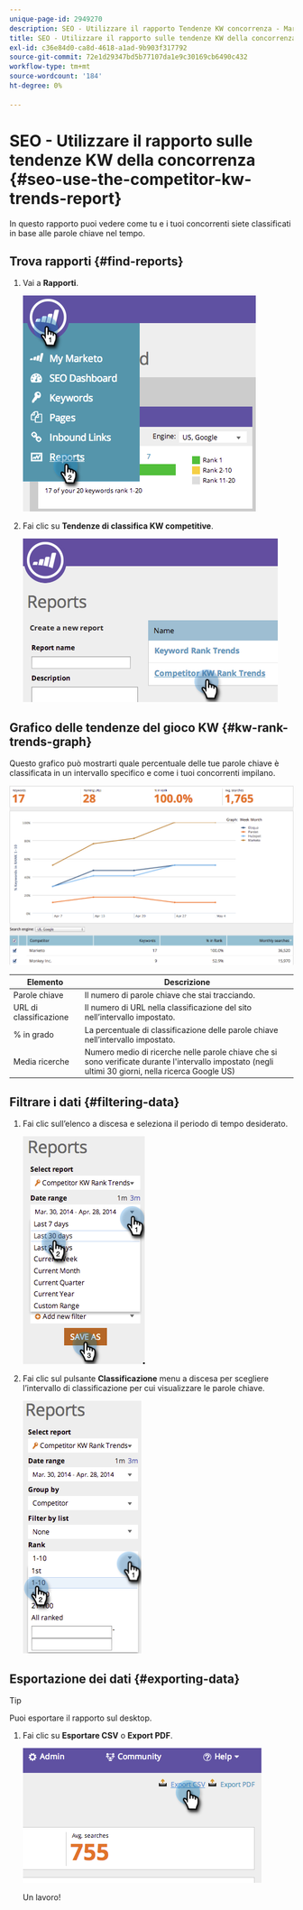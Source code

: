 ```yaml
---
unique-page-id: 2949270
description: SEO - Utilizzare il rapporto Tendenze KW concorrenza - Marketo Docs - Documentazione del prodotto
title: SEO - Utilizzare il rapporto sulle tendenze KW della concorrenza
exl-id: c36e84d0-ca8d-4618-a1ad-9b903f317792
source-git-commit: 72e1d29347bd5b77107da1e9c30169cb6490c432
workflow-type: tm+mt
source-wordcount: '184'
ht-degree: 0%

---
```


# SEO - Utilizzare il rapporto sulle tendenze KW della concorrenza {#seo-use-the-competitor-kw-trends-report}

In questo rapporto puoi vedere come tu e i tuoi concorrenti siete classificati in base alle parole chiave nel tempo.

## Trova rapporti {#find-reports}

1. Vai a **Rapporti**.

   ![](assets/image2014-9-18-14-3a6-3a18.png)

1. Fai clic su **Tendenze di classifica KW competitive**.

   ![](assets/image2014-9-18-14-3a6-3a37.png)

## Grafico delle tendenze del gioco KW {#kw-rank-trends-graph}

Questo grafico può mostrarti quale percentuale delle tue parole chiave è classificata in un intervallo specifico e come i tuoi concorrenti impilano.

![](assets/image2014-9-18-14-3a7-3a1.png)

| Elemento | Descrizione |
|---|---|
| Parole chiave | Il numero di parole chiave che stai tracciando. |
| URL di classificazione | Il numero di URL nella classificazione del sito nell’intervallo impostato. |
| % in grado | La percentuale di classificazione delle parole chiave nell’intervallo impostato. |
| Media ricerche | Numero medio di ricerche nelle parole chiave che si sono verificate durante l&#39;intervallo impostato (negli ultimi 30 giorni, nella ricerca Google US) |

## Filtrare i dati {#filtering-data}

1. Fai clic sull’elenco a discesa e seleziona il periodo di tempo desiderato.

   ![](assets/image2014-9-18-14-3a7-3a17.png)

1. Fai clic sul pulsante **Classificazione** menu a discesa per scegliere l’intervallo di classificazione per cui visualizzare le parole chiave.

   ![](assets/image2014-9-18-14-3a8-3a26.png)

## Esportazione dei dati  {#exporting-data}

>[!TIP]
>
>Puoi esportare il rapporto sul desktop.

1. Fai clic su **Esportare CSV** o **Export PDF**.

   ![](assets/image2014-9-18-14-3a9-3a49.png)

   Un lavoro!
